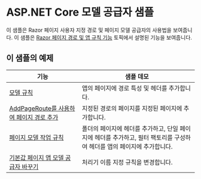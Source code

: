 # <a name="aspnet-core-model-providers-sample"></a>ASP.NET Core 모델 공급자 샘플

이 샘플은 Razor 페이지 사용자 지정 경로 및 페이지 모델 공급자의 사용법을 보여줍니다. 이 샘플은 [Razor 페이지 경로 및 앱 규칙 기능](https://docs.microsoft.com/aspnet/core/mvc/razor-pages/razor-pages-convention-features) 토픽에서 설명된 기능을 보여줍니다.

## <a name="examples-in-this-sample"></a>이 샘플의 예제

| 기능 | 샘플 데모 |
| -------- | ----------- |
| [모델 규칙](https://docs.microsoft.com/aspnet/core/mvc/razor-pages/razor-pages-convention-features#model-conventions) | 앱의 페이지에 경로 특성 및 헤더를 추가합니다. |
| [AddPageRoute를 사용하여 페이지 경로 추가](https://docs.microsoft.com/aspnet/core/mvc/razor-pages/razor-pages-convention-features#configure-a-page-route) | 지정된 경로의 페이지를 지정된 페이지에 추가합니다. |
| [페이지 모델 작업 규칙](https://docs.microsoft.com/aspnet/core/mvc/razor-pages/razor-pages-convention-features#page-model-action-conventions) | 폴더의 페이지에 헤더를 추가하고, 단일 페이지에 헤더를 추가하고, 필터 팩토리를 구성하여 헤더를 앱의 페이지에 추가합니다. |
| [기본값 페이지 앱 모델 공급자 바꾸기](https://docs.microsoft.com/aspnet/core/mvc/razor-pages/razor-pages-convention-features#replace-the-default-page-app-model-provider) | 처리기 이름 지정 규칙을 변경합니다. |
